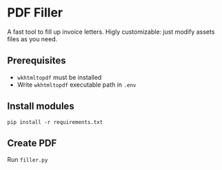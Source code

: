 # PDF Filler
A fast tool to fill up invoice letters.
Higly customizable: just modify assets files as you need.

## Prerequisites
- ```wkhtmltopdf``` must be installed
- Write ```wkhtmltopdf``` executable path in ```.env```

## Install modules
```
pip install -r requirements.txt
```

## Create PDF
Run ```filler.py```

